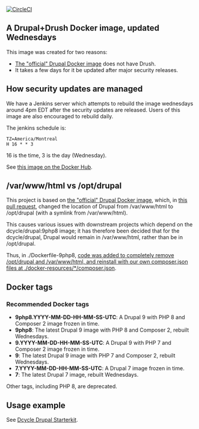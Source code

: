 [![CircleCI](https://circleci.com/gh/dcycle/docker-drupal.svg?style=svg)](https://circleci.com/gh/dcycle/docker-drupal)

A Drupal+Drush Docker image, updated Wednesdays
-----

This image was created for two reasons:

 * [The "official" Drupal Docker image](https://hub.docker.com/_/drupal/) does not have Drush.
 * It takes a few days for it be updated after major security releases.

How security updates are managed
-----

We have a Jenkins server which attempts to rebuild the image wednesdays around 4pm EDT after the security updates are released. Users of this image are also encouraged to rebuild daily.

The jenkins schedule is:

    TZ=America/Montreal
    H 16 * * 3

16 is the time, 3 is the day (Wednesday).

See [this image on the Docker Hub](https://hub.docker.com/r/dcycle/drupal/).

/var/www/html vs /opt/drupal
-----

This project is based on [the "official" Drupal Docker image](https://hub.docker.com/_/drupal/), which, in [this pull request](https://github.com/docker-library/drupal/pull/176), changed the location of Drupal from /var/www/html to /opt/drupal (with a symlink from /var/www/html).

This causes various issues with downstream projects which depend on the dcycle/drupal:9php8 image; it has therefore been decided that for the dcycle/drupal, Drupal would remain in /var/www/html, rather than be in /opt/drupal.

Thus, in ./Dockerfile-9php8, [code was added to completely remove /opt/drupal and /var/www/html, and reinstall with our own composer.json files at ./docker-resources/*/composer.json](https://github.com/dcycle/docker-drupal/pull/13).

Docker tags
-----

### Recommended Docker tags

* **9php8.YYYY-MM-DD-HH-MM-SS-UTC**: A Drupal 9 with PHP 8 and Composer 2 image frozen in time.
* **9php8**: The latest Drupal 9 image with PHP 8 and Composer 2, rebuilt Wednesdays.
* **9.YYYY-MM-DD-HH-MM-SS-UTC**: A Drupal 9 with PHP 7 and Composer 2 image frozen in time.
* **9**: The latest Drupal 9 image with PHP 7 and Composer 2, rebuilt Wednesdays.
* **7.YYYY-MM-DD-HH-MM-SS-UTC**: A Drupal 7 image frozen in time.
* **7**: The latest Drupal 7 image, rebuilt Wednesdays.

Other tags, including PHP 8, are deprecated.

Usage example
-----

See [Dcycle Drupal Starterkit](https://github.com/dcycle/starterkit-drupal8site).
